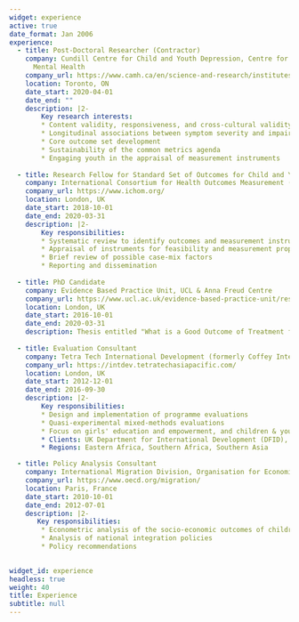 ```yaml
---
widget: experience
active: true
date_format: Jan 2006
experience:
  - title: Post-Doctoral Researcher (Contractor)
    company: Cundill Centre for Child and Youth Depression, Centre for Addiction and
      Mental Health
    company_url: https://www.camh.ca/en/science-and-research/institutes-and-centres/cundill-centre-for-child-and-youth-depression
    location: Toronto, ON
    date_start: 2020-04-01
    date_end: ""
    description: |2-
        Key research interests:
        * Content validity, responsiveness, and cross-cultural validity of functioning scales
        * Longitudinal associations between symptom severity and impairment
        * Core outcome set development
        * Sustainability of the common metrics agenda
        * Engaging youth in the appraisal of measurement instruments
        
  - title: Research Fellow for Standard Set of Outcomes for Child and Youth Anxiety and Depression
    company: International Consortium for Health Outcomes Measurement (ICHOM)
    company_url: https://www.ichom.org/
    location: London, UK
    date_start: 2018-10-01
    date_end: 2020-03-31
    description: |2-
        Key responsibilities:
        * Systematic review to identify outcomes and measurement instruments
        * Appraisal of instruments for feasibility and measurement properties
        * Brief review of possible case-mix factors
        * Reporting and dissemination
          
  - title: PhD Candidate
    company: Evidence Based Practice Unit, UCL & Anna Freud Centre
    company_url: https://www.ucl.ac.uk/evidence-based-practice-unit/research/phd-projects
    location: London, UK
    date_start: 2016-10-01
    date_end: 2020-03-31
    description: Thesis entitled "What is a Good Outcome of Treatment for Adolescent Depression? A Mixed-Methods Exploration of Measurement, Concepts, and Priorities",           supervised by Miranda Wolpert & Julian Edbrooke Childs.
      
  - title: Evaluation Consultant
    company: Tetra Tech International Development (formerly Coffey International)
    company_url: https://intdev.tetratechasiapacific.com/
    location: London, UK
    date_start: 2012-12-01
    date_end: 2016-09-30
    description: |2-
        Key responsibilities:
        * Design and implementation of programme evaluations         
        * Quasi-experimental mixed-methods evaluations
        * Focus on girls' education and empowerment, and children & youth at risk
        * Clients: UK Department for International Development (DFID), USAID, Comic Relief
        * Regions: Eastern Africa, Southern Africa, Southern Asia

  - title: Policy Analysis Consultant
    company: International Migration Division, Organisation for Economic Co-operation and Development (OECD)
    company_url: https://www.oecd.org/migration/
    location: Paris, France
    date_start: 2010-10-01
    date_end: 2012-07-01
    description: |2-
       Key responsibilities:
        * Econometric analysis of the socio-economic outcomes of children of migrants
        * Analysis of national integration policies
        * Policy recommendations
                     

widget_id: experience
headless: true
weight: 40
title: Experience
subtitle: null
---
```

